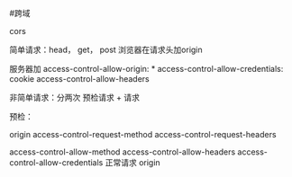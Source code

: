 #跨域

cors

简单请求：head， get， post
浏览器在请求头加origin

服务器加
access-control-allow-origin: *
access-control-allow-credentials: cookie
access-control-allow-headers

非简单请求：分两次
预检请求 + 请求

预检：

origin
access-control-request-method
access-control-request-headers

access-control-allow-method
access-control-allow-headers
access-control-allow-credentials
正常请求
origin